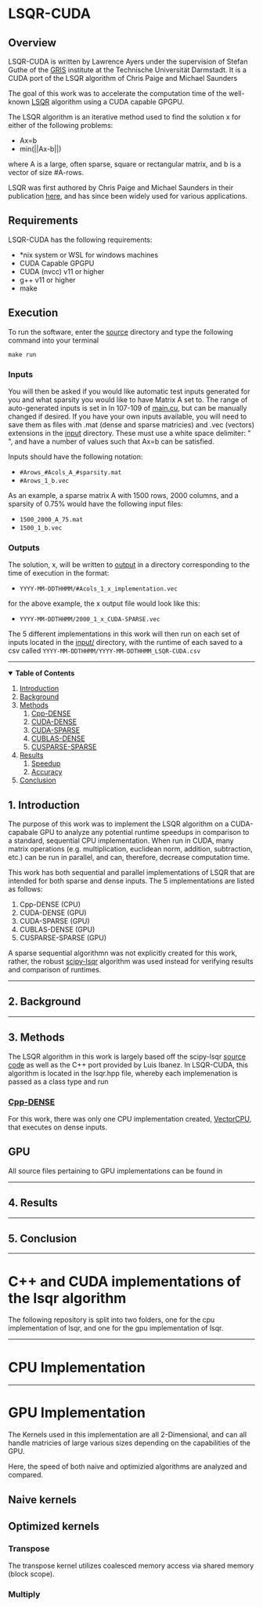 # LSQR-CUDA
## Overview
LSQR-CUDA is written by Lawrence Ayers under the supervision of Stefan Guthe of the [GRIS](https://www.informatik.tu-darmstadt.de/gris/startseite_1/team/index.de.jsp) institute at the Technische Universität Darmstadt. It is a CUDA port of the LSQR algorithm of Chris Paige and Michael Saunders

The goal of this work was to accelerate the computation time of the well-known [LSQR](https://web.stanford.edu/group/SOL/software/lsqr/) algorithm using a CUDA capable GPGPU.

The LSQR algorithm is an iterative method used to find the solution x for either of the following problems:
* Ax=b
* min(||Ax-b||)

where A is a large, often sparse, square or rectangular matrix, and b is a vector of size #A-rows.

LSQR was first authored by Chris Paige and Michael Saunders in their publication [here](https://web.stanford.edu/group/SOL/software/lsqr/lsqr-toms82a.pdf), and has since been widely used for various applications.

## Requirements
LSQR-CUDA has the following requirements:
* *nix system or WSL for windows machines
* CUDA Capable GPGPU
* CUDA (nvcc) v11 or higher 
* g++ v11 or higher
* make

## Execution
To run the software, enter the [source](source/) directory and type the following command into your terminal
```
make run
```
### Inputs
You will then be asked if you would like automatic test inputs generated for you and what sparsity you would like to have Matrix A set to. The range of auto-generated inputs is set in ln 107-109 of [main.cu](source/gpu/main.cu), but can be manually changed if desired. If you have your own inputs available, you will need to save them as files with .mat (dense and sparse matricies) and .vec (vectors) extensions in the [input](input/) directory. These must use a white space delimiter: " ", and have a number of values such that Ax=b can be satisfied.

Inputs should have the following notation:
* ```#Arows_#Acols_A_#sparsity.mat```
* ```#Arows_1_b.vec```

As an example, a sparse matrix A with 1500 rows, 2000 columns, and a sparsity of 0.75% would have the following input files:
* ```1500_2000_A_75.mat```
* ```1500_1_b.vec```

### Outputs
The solution, x, will be written to [output](output/) in a directory corresponding to the time of execution in the format:
* ```YYYY-MM-DDTHHMM/#Acols_1_x_implementation.vec```

for the above example, the x output file would look like this:
* ```YYYY-MM-DDTHHMM/2000_1_x_CUDA-SPARSE.vec```

The 5 different implementations in this work will then run on each set of inputs located in the [input/](source/input/) directory, with the runtime of each saved to a csv called ```YYYY-MM-DDTHHMM/YYYY-MM-DDTHHMM_LSQR-CUDA.csv```
___

<details open>
<summary><b>Table of Contents</b></summary>
<!-- MarkdownTOC -->

1.  [Introduction](#Introduction)
1.  [Background](#Background)
1.  [Methods](#Methods)
    1.  [Cpp-DENSE](#Cpp-DENSE)
    1.  [CUDA-DENSE](#CUDA-DENSE)
    1.  [CUDA-SPARSE](#CUDA-SPARSE)
    1.  [CUBLAS-DENSE](#CUBLAS-DENSE)
    1.  [CUSPARSE-SPARSE](#CUSPARSE-SPARSE)
1.  [Results](#Results)
    1.   [Speedup](#Speedup)
    1.   [Accuracy](#Accuracy)
1.  [Conclusion](#Conclusion)
<!-- /MarkdownTOC -->
</details>

<a id="Introduction"></a>
## 1. Introduction
The purpose of this work was to implement the LSQR algorithm on a CUDA-capabale GPU to analyze any potential runtime speedups in comparison to a standard, sequential CPU implementation. When run in CUDA, many matrix operations (e.g. multiplication, euclidean norm, addition, subtraction, etc.) can be run in parallel, and can, therefore, decrease computation time.

This work has both sequential and parallel implementations of LSQR that are intended for both sparse and dense inputs. The 5 implementations are listed as follows:

1.  Cpp-DENSE (CPU)
1.  CUDA-DENSE (GPU)
1.  CUDA-SPARSE (GPU)
1.  CUBLAS-DENSE (GPU)
1.  CUSPARSE-SPARSE (GPU)

A sparse sequential algorithmn was not explicitly created for this work, rather, the robust [scipy-lsqr](https://docs.scipy.org/doc/scipy/reference/generated/scipy.sparse.linalg.lsqr.html) algorithm was used instead for verifying results and comparison of runtimes.
___
<a id="Background"></a>
## 2. Background
___
<a id="Methods"></a>
## 3. Methods
The LSQR algorithm in this work is largely based off the scipy-lsqr [source code](https://github.com/scipy/scipy/blob/v1.6.1/scipy/sparse/linalg/isolve/lsqr.py#L96-L568) as well as the C++ port provided by Luis Ibanez. In LSQR-CUDA, this algorithm is located in the lsqr.hpp file, whereby each implemenation is passed as a class type and run 

<a id="Cpp-DENSE"></a>
### [Cpp-DENSE]()


For this work, there was only one CPU implementation created, [VectorCPU](source/cpu/Vector.cpp), that executes on dense inputs.
<a id="CUDA-DENSE"></a>
<a id="CUDA-SPARSE"></a>
<a id="CUBLAS-DENSE"></a>
<a id="CUSPARSE-SPARSE"></a>
## GPU
All source files pertaining to GPU implementations can be found in
___
<a id="Results"></a>
## 4. Results
___
<a id="Conclusion"></a>
## 5. Conclusion
___

# C++ and CUDA implementations of the lsqr algorithm
The following repository is split into two folders, one for the cpu implementation of lsqr, and one for the gpu implementation of lsqr.
___
# CPU Implementation
___
# GPU Implementation
The Kernels used in this implementation are all 2-Dimensional, and can all handle matricies of large various sizes depending on the capabilities of the GPU.

Here, the speed of both naive and optimizied algorithms are analyzed and compared. 

## Naive kernels


## Optimized kernels

### Transpose
The transpose kernel utilizes coalesced memory access via shared memory (block scope).

### Multiply